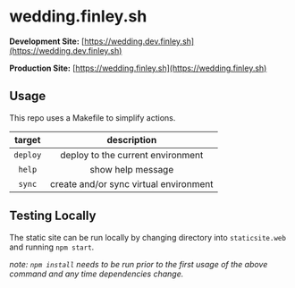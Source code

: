 # wedding.finley.sh

**Development Site:** [https://wedding.dev.finley.sh](https://wedding.dev.finley.sh)

**Production Site:** [https://wedding.finley.sh](https://wedding.finley.sh)

## Usage

This repo uses a Makefile to simplify actions.

|  target  | description                            |
|:--------:|:--------------------------------------:|
| `deploy` | deploy to the current environment      |
|  `help`  | show help message                      |
|  `sync`  | create and/or sync virtual environment |

## Testing Locally

The static site can be run locally by changing directory into `staticsite.web` and running `npm start`.

_note: `npm install` needs to be run prior to the first usage of the above command and any time dependencies change._
